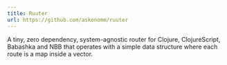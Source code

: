 ```yaml
---
title: Ruuter
url: https://github.com/askonomm/ruuter
---
```


A tiny, zero dependency, system-agnostic router for Clojure, ClojureScript, Babashka and NBB that operates with a simple data structure where each route is a map inside a vector. 